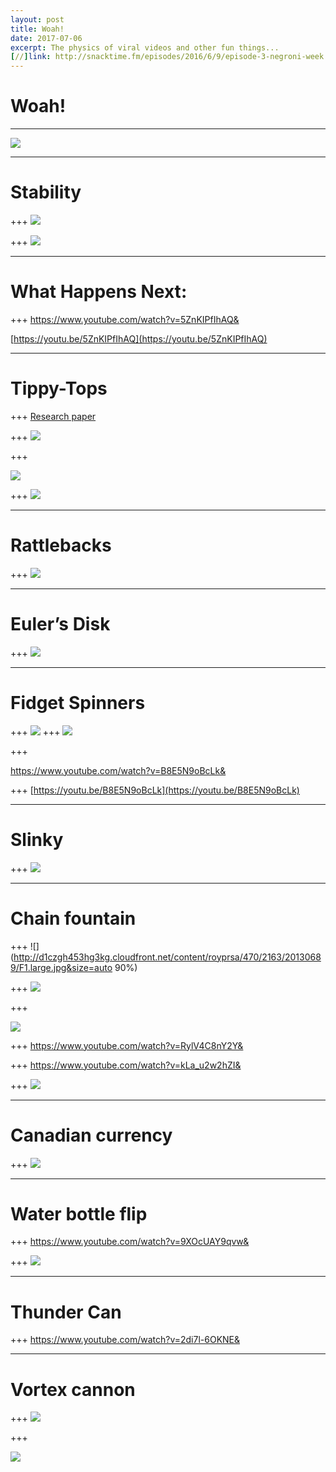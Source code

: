```yaml
---
layout: post
title: Woah! 
date: 2017-07-06
excerpt: The physics of viral videos and other fun things...
[//]link: http://snacktime.fm/episodes/2016/6/9/episode-3-negroni-week
---
```



# Woah!

---
![](https://filedb.experts-exchange.com/incoming/2015/11_w46/1008861/macbook-air-balloon.jpg)

---

# Stability

+++
![](https://image.slidesharecdn.com/centreofgravityandstabilitystuver-100518122326-phpapp02/95/centre-of-gravity-and-stability-21-728.jpg?cb=1274185916)

+++
![](http://i.imgur.com/y7EOXme.jpg)


---

# What Happens Next:

+++
https://www.youtube.com/watch?v=5ZnKIPfIhAQ&


[https://youtu.be/5ZnKIPfIhAQ](https://youtu.be/5ZnKIPfIhAQ)

---

# Tippy-Tops 

+++
[Research paper](http://www2.ph.ed.ac.uk/~amorozov/files/TEACHING/tippetop.pdf)

+++
![](https://upload.wikimedia.org/wikipedia/commons/9/99/Pauli_wolfgang_c4.jpg)

+++

![](https://d2mxuefqeaa7sj.cloudfront.net/s_4235D22A09481E808DFC52DC955CFC94A15841728A71E62850796478A6F642C2_1497297103137_image.png)

+++
![](https://d2mxuefqeaa7sj.cloudfront.net/s_4235D22A09481E808DFC52DC955CFC94A15841728A71E62850796478A6F642C2_1497297127472_image.png)

---
# Rattlebacks

+++
![](https://upload.wikimedia.org/wikipedia/commons/7/79/Rolling-pitching.png)


---
# Euler’s Disk

+++
![](https://d2mxuefqeaa7sj.cloudfront.net/s_4235D22A09481E808DFC52DC955CFC94A15841728A71E62850796478A6F642C2_1497297747006_file.jpeg)

---
# Fidget Spinners

+++
![](https://lh3.googleusercontent.com/fMIY5Utz-VfusO4m8-w2d0y_juVsV9_iyMhQ3OqEB5mjLwJiC3lg6oiCY-U7rPdjOLYi9-EEqJ6HJNDuNDOMESlxy97y92_kR8t4Me7Pgfw0i66b4G7HRjyVDDVg2Xdqfj_w-d7aJOw8_w-E4xNCft6uCEqYRfSgTY3hxOm4pquibf21L26-eL95MDq_OHTeqA4NDcsJ5cHKVZqILiMWZsDCnKQGANJ_V3P6TrseubLIaBpjxttWnp_hm7pfzkv5dASv3cQjtQzR1OWK2xPdDztBucvY73qhjsoFH2MZD3liTf71zEAJ0bGJlJdkYSKhk5_LRSfWK0_Zytn7UQ4O1MjryFXlrwdWwAdZmQX2Diyw0NIW-cIVJSh3Qd247XfbNVOlzJh8AZzYCRLSxV7c1g94OeHqEqC-7UeWJpH356lLYuBUu7Fmxi6aYEsHpCUSpfAoJfXuFKqydob0yXRdCQpB6N6jesj-vLMsfWTY8gLe74l4BY4_na0IpKaHiMDC2BNqv2-unubc9f0JGMVWvXUW0U94JSPP0rqDMiSHm1zNOj0qUDkFkU_GF14rZN7ZFeYvnX3R9gxhEIER9jdeWzcvkCfxQn2czBvSFiAJdFhXY18BKfmA=w429-h761-no)
+++
![](https://lh3.googleusercontent.com/GgHcG8c2api6bdtKy-DPYwSewduksPY0-chqiadRluQgFyfUsie8IbMq3FrA2SBvIhEXsFOXQP0c5ln7odGLkDgz_UW9gbb-j3H_ZUjBEzHaiDWdbWTqWPqtk2kQczr-0A-bXgdxns8-BFiUx0L6oooLbN0F-oz-CbzXyz23WglW2HL1fu64NYBTXpLu72qrDt_npEu_gzKC5P29zfnrzdljYhDlI4PXIvL78DkxzcSTpjSblAyj9taCp0CNL7pk_9YkBtFYC7tfifGptxVaDnye1v5ViflvUEINgkPA0UacxY4Qv7pPyec86DaJVxPUmutTB9k-YtigZ499uwSB3vDQ5zDvJqyxKwoWnlG1PspDrcemWxVRzrVcT9-fJLIrwSwsXJqzG5DCGywiUR3C7c4JCYppNjw9Gy57rvslrqz57o3FiOixqdFUVzM5TRk0WQBrA32W9sWIYL_ycMJDr8Czs6v3s1YSPKf2Rux3aUfz-AjYQ87hXogsR4PC38SeOsU3CCTLqpvSvtZAtn1jSGWap40FmYI9RHjWk-uhjMZzP-xNebbsapBWgl8UccC3pgNsLxdi9gSC5I4T3yCqAC84oQgln56wOZZsg_meGadreHOSoSvu=w429-h761-no)

+++


https://www.youtube.com/watch?v=B8E5N9oBcLk&

+++
[https://youtu.be/B8E5N9oBcLk](https://youtu.be/B8E5N9oBcLk)


---
# Slinky

+++
![](https://d2mxuefqeaa7sj.cloudfront.net/s_4235D22A09481E808DFC52DC955CFC94A15841728A71E62850796478A6F642C2_1499164974938_giphy.gif)

---
# Chain fountain

+++
![](http://d1czgh453hg3kg.cloudfront.net/content/royprsa/470/2163/20130689/F1.large.jpg&size=auto 90%)

+++
![](http://ruina.tam.cornell.edu/research/topics/fallingchains/figures/metal_chains_fall_together.jpg)

+++

![](http://ruina.tam.cornell.edu/research/topics/fallingchains/figures/chain_wins.jpg)

+++
https://www.youtube.com/watch?v=RylV4C8nY2Y&

+++
https://www.youtube.com/watch?v=kLa_u2w2hZI&

+++
![](https://inspiringscience.files.wordpress.com/2013/04/fallingrod.png)

---
# Canadian currency

+++
![](https://lh3.googleusercontent.com/LIukbe9ZRzlz8lg5Qvk3lRstGkwVznGkmvhOTlXbfhIUYebrYp1WvBeoCpj_crd3KG2dBDgFusLFJaGHWFE8xwMZY9Ff83Lo0qXq_cQQyH1Wn7giBjJqIWGyd8i82v2QIqximd0Qmi9yKf35BnVzNybFsphWXX3iwMNoVrsbD7qXeaNIGmDu8L_oKgYnPlNB9Oh3Sab21HfBewEK7wotPj_HzZwuMgi2asmX7VPiAKuFbXNCP95RQuzvMXwTiPaxZh1J22D8UA4IlPUERJ7m9L_zbWULU_yacgJM5eo5hfM0RwjUJLi-i1kWNk5b3XwXN-kdtSj9iSfypW32cq6mmf5z7UmmtbIpHyRCoAkdzCYyKtBwxFOXgMNk6kcGtddbWIB0hs0aBBTH5TC6Sl1wHCUHeTztU6ywCe4P9SjHJCVTz4p1TGtSio6-NXB3RiV6t9SK557sTalUDZAvNlClIRdwwRmrfqjyvMJ9zdUI2BjkclsFFWqxFFlp721XZonrYrCO4uxlyH7qHT9MalO5WE08qPIZYiQ7uTuz2rOXcGSvPDXrQOCIgbKjpoAmaLYKdwQRUcJsSBwpgwoIfAsq6a9P9SN0_i26fo5-68OrSp-og8fjJORZ=w429-h761-no)

---
# Water bottle flip

+++
https://www.youtube.com/watch?v=9XOcUAY9qvw&

+++
![](http://www.iop.org/resources/topic/archive/water-bottle-flip/img_full_68404.jpg)


---
# Thunder Can

+++
https://www.youtube.com/watch?v=2di7l-6OKNE&

---
# Vortex cannon

+++
![](http://www.sciencefriday.com/wp-content/uploads/2016/03/Vortex-formation-with-arrows-1.jpg)

+++

![](https://skullsinthestars.files.wordpress.com/2012/08/vortexring.jpg)






